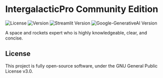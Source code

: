 # IntergalacticPro Community Edition
![License](https://img.shields.io/badge/license-GPL--3.0-brightgreen)
![Version](https://img.shields.io/badge/version-2.0.0-red)
![Streamlit Version](https://img.shields.io/badge/dynamic/json?url=https://pypi.python.org/pypi/streamlit/json&query=$.info.version&label=streamlit&color=ff69b4)
![Google-GenerativeAI Version](https://img.shields.io/badge/dynamic/json?url=https://pypi.python.org/pypi/google-generativeai/json&query=$.info.version&label=google-generativeai&color=9cf)

A space and rockets expert who is highly knowledgeable, clear, and concise.

## License
This project is fully open-source software, under the GNU General Public License v3.0.
